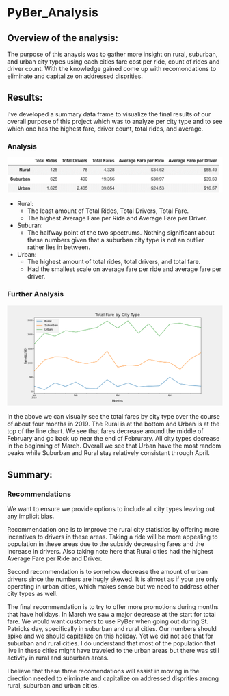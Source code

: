 # PyBer_Analysis

## Overview of the analysis:

The purpose of this anaysis was to gather more insight on  rural, suburban, and urban city types using each cities fare cost per ride, count of rides and driver count.  With the knowledge gained come up with recomondations to eliminate and capitalize on addressed disprities.


## Results: 

I've developed a summary data frame to visualize the final results of our overall purpose of this project which was to analyze per city type and to see which one has the highest fare, driver count, total rides, and average.

### Analysis
![PyBer_Fare](https://github.com/Coachnmomof3/PyBer_Analysis/blob/master/analysis/PyBer%20summary1.png)
- Rural:
  - The least amount of Total Rides, Total Drivers, Total Fare.
  - The highest Average Fare per Ride and Average Fare per Driver.
- Suburan:
  - The halfway point of the two spectrums. Nothing significant about these numbers given that a suburban city type is not an outlier rather lies in between.
- Urban:
  - The highest amount of total rides, total drivers, and total fare.
  - Had the smallest scale on average fare per ride and average fare per driver.

### Further Analysis
![PyBer_Fare_Summary](https://github.com/Coachnmomof3/PyBer_Analysis/blob/master/analysis/PyBer_fare_summary.png)

In the above we can visually see the total fares by city type over the course of about four months in 2019. The Rural is at the bottom and Urban is at the top of the line chart. We see that fares decrease around the middle of February and go back up near the end of Februrary. All city types decrease in the beginning of March. Overall we see that Urban have the most random peaks while Suburban and Rural stay relatively consistant through April.

## Summary: 

### Recommendations

We want to ensure we provide options to include all city types leaving out any implicit bias. 

Recommendation one is to improve the rural city statistics by offering more incentives to drivers in these areas. Taking a ride will be more appealing to population in these areas due to the subsidy decreasing fares and the increase in drivers. Also taking note here that Rural cities had the highest Average Fare per Ride and Driver.

Second recommendation is to somehow decrease the amount of urban drivers since the numbers are hugly skewed. It is almost as if your are only operating in urban cities, which makes sense but we need to address other city types as well.

The final recommendation is to try to offer more promotions during months that have holidays. In March we saw a major decrease at the start for total fare. We would want customers to use PyBer when going out during St. Patricks day, specifically in suburban and rural cities. Our numbers should spike and we should capitalize on this holiday. Yet we did not see that for suburban and rural cities. I do understand that most of the population that live in these cities might have traveled to the urban areas but there was still activity in rural and suburban areas.

I believe that these three recomendations will assist in moving in the direction needed to eliminate and capitalize on addressed disprities among rural, suburban and urban cities.

